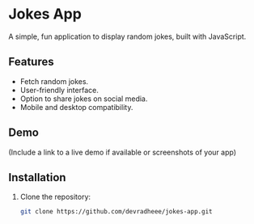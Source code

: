 # Jokes App

A simple, fun application to display random jokes, built with JavaScript.

## Features

- Fetch random jokes.
- User-friendly interface.
- Option to share jokes on social media.
- Mobile and desktop compatibility.

## Demo

(Include a link to a live demo if available or screenshots of your app)

## Installation

1. Clone the repository:

   ```bash
   git clone https://github.com/devradheee/jokes-app.git

